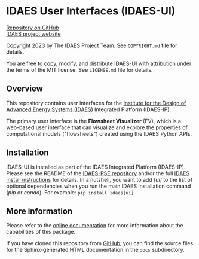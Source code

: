 # IDAES User Interfaces (IDAES-UI)
[Repository on GitHub](https://github.com/IDAES/idaes-ui/)  
[IDAES project website](https://idaes.org)

Copyright 2023 by The IDAES Project Team. See `COPYRIGHT.md` file for details.

You are free to copy, modify, and distribute IDAES-UI with attribution under the terms of the MIT license. See `LICENSE.md` file for details.

## Overview

This repository contains user interfaces for the [Institute for the Design of Advanced Energy Systems (IDAES)](https://idaes.org) Integrated Platform (IDAES-IP).

The primary user interface is the **Flowsheet Visualizer** (FV),
which is a web-based user interface that can visualize and explore the
properties of computational models ("flowsheets") created using the IDAES Python APIs.

## Installation

IDAES-UI is installed as part of the IDAES Integrated Platform (IDAES-IP).
Please see the README of the [IDAES-PSE repository](https://github.com/IDAES/idaes-pse) and/or the full [IDAES install instructions](https://idaes-pse.readthedocs.io/en/stable/tutorials/getting_started/index.html) for details. 
In a nutshell, you want to add *[ui]* to the list of optional dependencies when you run the main IDAES installation command (*pip* or *conda*).
For example: `pip install idaes[ui]`

## More information

Please refer to the [online documentation](idaes-ui.readthedocs.io) for  more information about the capabilities of this package.

If you have cloned this repository from [GitHub](https://github.com/IDAES/idaes-ui/), you can find the source files for the Sphinx-generated HTML documentation in the `docs` subdirectory.
